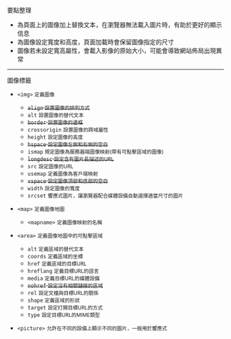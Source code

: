 要點整理
- 為頁面上的圖像加上替換文本，在瀏覽器無法載入圖片時，有助於更好的顯示信息
- 為圖像設定寬度和高度，頁面加載時會保留圖像指定的尺寸
- 圖像若未設定寬高屬性，會載入影像的原始大小，可能會導致網站佈局出現異常

---

圖像標籤
- `<img>` <small>定義圖像</small>
	- <s>`align` <small>設置圖像的排列方式</small></s>
	- `alt` <small>設置圖像的替代文本</small>
	- <s>`border` <small>設置圖像的邊框</small></s>
	- `crossorigin` <small>設置圖像的跨域屬性</small>
	- `height` <small>設定圖像的高度</small>
	- <s>`hspace` <small>設定圖像左側和右側的空白</small></s>
	- `ismap` <small>規定圖像為服務器端圖像映射(帶有可點擊區域的圖像)</small>
	- <s>`longdesc` <small>設定含有圖片長描述的URL</small></s>
	- `src` <small>設定圖像的URL</small>
	- `usemap` <small>定義圖像為客戶端映射</small>
	- <s>`vspace` <small>設定圖像頂部和底部的空白</small></s>
	- `width` <small>設定圖像的寬度</small>
	- `srcset` <small>響應式圖片，讓瀏覽器配合媒體設備自動選擇適當尺寸的圖片</small>

- `<map>` <small>定義圖像地圖</small>
	- `<mapname>` <small>定義圖像映射的名稱</small>

- `<area>` <small>定義圖像地圖中的可點擊區域</small>
	- `alt` <small>定義區域的替代文本</small>
	- `coords` <small>定義區域的坐標</small>
	- `href` <small>定義區域的目標URL</small>
	- `hreflang` <small>定義目標URL的語言</small>
	- `media` <small>定義目標URL的媒體設備</small>
	- <s>`nohref` <small>設定沒有相關鏈接的區域</small></s>
	- `rel` <small>設定文檔與目標URL的關係</small>
	- `shape` <small>定義區域的形狀</small>
	- `target` <small>設定打開目標URL的方式</small>
	- `type` <small>設定目標URL的MIME類型</small>

- `<picture>` <small>允許在不同的設備上顯示不同的圖片，一般用於響應式</small>